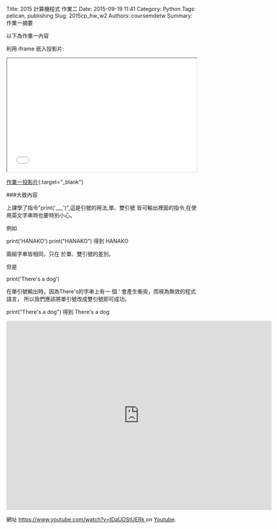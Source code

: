 Title: 2015 計算機程式 作業二
Date: 2015-09-19 11:41
Category: Python
Tags: pelican, publishing
Slug: 2015cp_hw_w2
Authors: coursemdetw
Summary: 作業一摘要

以下為作業一內容

利用 iframe 嵌入投影片:

<iframe src="40423114_cp_w2_p.html" width="500" height="300"></iframe>

[作業一投影片](40423114_cp_w2_p.html){:target="_blank"}

###大致內容

上課學了指令"print('___')",這是引號的用法,單、雙引號 皆可輸出裡面的指令,在使用英文字串時也要特別小心。

例如

print('HANAKO') 
print("HANAKO") 
得到 HANAKO 

兩組字串皆相同，只在 
於單、雙引號的差別。

但是

print('There's a dog') 

在單引號輸出時，因為There's的字串上有一 
個 ' 會產生衝突，而視為無效的程式語言， 
所以我們應該將單引號改成雙引號即可成功。 

print("There's a dog") 
得到 There's a dog

<iframe width="700" height="500" src="https://www.youtube.com/embed/tDaUDStUERk" frameborder="0" allowfullscreen></iframe></p> 網址 <a href="https://www.youtube.com/watch?v=tDaUDStUERk"> https://www.youtube.com/watch?v=tDaUDStUERk </a> on <a href="https://www.youtube.com/">Youtube</a>.</p>